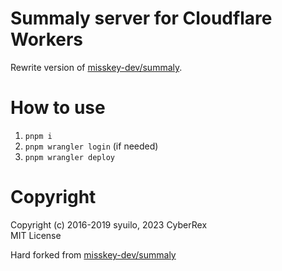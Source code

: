 # Summaly server for Cloudflare Workers
Rewrite version of [misskey-dev/summaly](https://github.com/misskey-dev/summaly).

# How to use
1. `pnpm i`
2. `pnpm wrangler login` (if needed)
3. `pnpm wrangler deploy`

# Copyright
Copyright (c) 2016-2019 syuilo, 2023 CyberRex<br>
MIT License

Hard forked from [misskey-dev/summaly](https://github.com/misskey-dev/summaly)